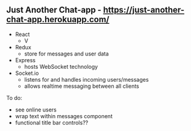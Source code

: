 ## Just Another Chat-app - https://just-another-chat-app.herokuapp.com/

- React
  - V
- Redux
  - store for messages and user data
- Express
  - hosts WebSocket technology
- Socket.io
  - listens for and handles incoming users/messages
  - allows realtime messaging between all clients

To do:
- see online users
- wrap text within messages component
- functional title bar controls??
